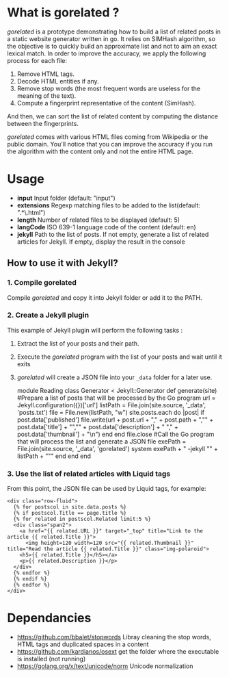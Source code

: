 # What is gorelated ?

*gorelated* is a prototype demonstrating how to build a list of related posts in a static website generator written in go.
It relies on SIMHash algorithm, so the objective is to quickly build an approximate list and not to aim an exact lexical match.
In order to improve the accuracy, we apply the following process for each file:
1. Remove HTML tags.
2. Decode HTML entities if any.
3. Remove stop words (the most frequent words are useless for the meaning of the text).
4. Compute a fingerprint representative of the content (SimHash).

And then, we can sort the list of related content by computing the distance between the fingerprints.

*gorelated* comes with various HTML files coming from Wikipedia or the public domain.
You'll notice that you can improve the accuracy if you run the algorithm with the content only and not the entire HTML page.

# Usage

* **input**  Input folder (default: "input")
* **extensions** Regexp matching files to be added to the list(default: ".*\\.html")
* **length** Number of related files to be displayed (default: 5)
* **langCode** ISO 639-1 language code of the content (default: en)
* **jekyll** Path to the list of posts. If not empty, generate a list of related articles for Jekyll. If empty, display the result in the console

## How to use it with Jekyll?

### 1. Compile gorelated

 Compile *gorelated* and copy it into Jekyll folder or add it to the PATH.

### 2. Create a Jekyll plugin

This example of Jekyll plugin will perform the following tasks :
1. Extract the list of your posts and their path.
2. Execute the *gorelated* program with the list of your posts and wait until it exits
3. *gorelated* will create a JSON file into your `_data` folder for a later use.

    module Reading
      class Generator < Jekyll::Generator
        def generate(site)
          #Prepare a list of posts that will be processed by the Go program
          url  = Jekyll.configuration({})['url']
          listPath = File.join(site.source, '_data', 'posts.txt')
          file = File.new(listPath, "w")
          site.posts.each do |post|
            if post.data['published']
              file.write(url + post.url + "," + post.path  + ",\"" + post.data['title'] + "\",\"" + post.data['description'] + " \"," + post.data['thumbnail'] + "\n")
            end
          end
          file.close
          #Call the Go program that will process the list and generate a JSON file
          exePath = File.join(site.source, '_data', 'gorelated')
          system exePath + " -jekyll \"" + listPath + "\""
        end
      end
    end

### 3. Use the list of related articles with Liquid tags

From this point, the JSON file can be used by Liquid tags, for example:

    <div class="row-fluid">
      {% for postscol in site.data.posts %}
      {% if postscol.Title == page.title %}
      {% for related in postscol.Related limit:5 %}
      <div class="span2">
        <a href="{{ related.URL }}" target="_top" title="Link to the article {{ related.Title }}">
          <img height=120 width=120 src="{{ related.Thumbnail }}" title="Read the article {{ related.Title }}" class="img-polaroid">
        <h5>{{ related.Title }}</h5></a>
        <p>{{ related.Description }}</p>
      </div>
      {% endfor %}
      {% endif %}
      {% endfor %}
    </div>

# Dependancies

* https://github.com/bbalet/stopwords Libray cleaning the stop words, HTML tags and duplicated spaces in a content
* https://github.com/kardianos/osext get the folder where the executable is installed (not running)
* https://golang.org/x/text/unicode/norm Unicode normalization
